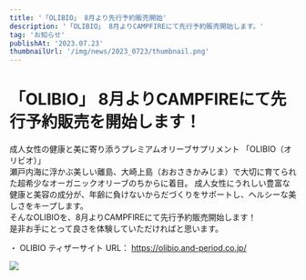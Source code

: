 ```yaml
---
title: '「OLIBIO」 8月より先行予約販売開始'
description: '「OLIBIO」 8月よりCAMPFIREにて先行予約販売開始します。'
tag: 'お知らせ'
publishAt: '2023.07.23'
thumbnailUrl: '/img/news/2023_0723/thumbnail.png'
---
```


# 「OLIBIO」 8月よりCAMPFIREにて先行予約販売を開始します！

成人女性の健康と美に寄り添うプレミアムオリーブサプリメント 「OLIBIO（オリビオ）」  
瀬⼾内海に浮かぶ美しい離島、⼤崎上島（おおさきかみじま）で⼤切に育てられた超希少なオーガニックオリーブのちからに着⽬。
成人⼥性にうれしい豊富な健康と美容の成分が、年齢に負けないからだづくりをサポートし、ヘルシーな美しさをキープします。  
そんなOLIBIOを、8月よりCAMPFIREにて先行予約販売開始します！  
是非お手にとって良さを体験していただければと思います。

・ OLIBIO ティザーサイト URL： https://olibio.and-period.co.jp/


![](/img/news/2023_0723/content.png)
